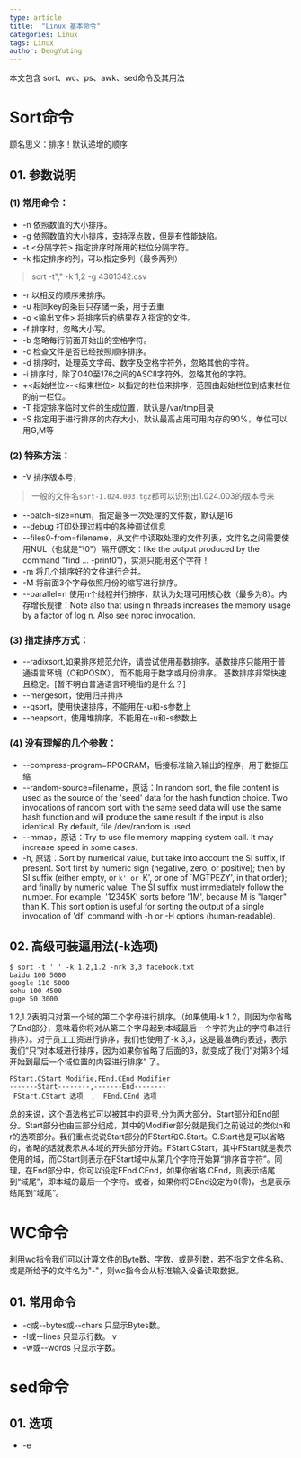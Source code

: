 ```yaml
---
type: article
title:  "Linux 基本命令"
categories: Linux
tags: Linux
author: DengYuting
---
```


本文包含 sort、wc、ps、awk、sed命令及其用法
<!--more-->

# Sort命令  

顾名思义：排序！默认递增的顺序

## 01. 参数说明

### (1) 常用命令：  
-   -n 依照数值的大小排序。  
-   -g 依照数值的大小排序，支持浮点数，但是有性能缺陷。
-   -t <分隔字符> 指定排序时所用的栏位分隔字符。  
-   -k 指定排序的列，可以指定多列（最多两列）
> sort -t"," -k 1,2 -g 4301342.csv
-   -r 以相反的顺序来排序。  
-   -u 相同key的条目只存储一条，用于去重
-   -o <输出文件> 将排序后的结果存入指定的文件。  
-   -f 排序时，忽略大小写。  
-   -b 忽略每行前面开始出的空格字符。  
-   -c 检查文件是否已经按照顺序排序。  
-   -d 排序时，处理英文字母、数字及空格字符外，忽略其他的字符。  
-   -i 排序时，除了040至176之间的ASCII字符外，忽略其他的字符。    
-   +<起始栏位>-<结束栏位> 以指定的栏位来排序，范围由起始栏位到结束栏位的前一栏位。  
-   -T 指定排序临时文件的生成位置，默认是/var/tmp目录
-   -S 指定用于进行排序的内存大小，默认最高占用可用内存的90%，单位可以用G,M等

### (2) 特殊方法：  
-  -V 排序版本号，
> 一般的文件名`sort-1.024.003.tgz`都可以识别出1.024.003的版本号来  
-  --batch-size=num，指定最多一次处理的文件数，默认是16  
-  --debug 打印处理过程中的各种调试信息  
-  --files0-from=filename，从文件中读取处理的文件列表，文件名之间需要使用NUL（也就是"\0"）隔开(原文：like the output produced by the command "find ... -print0")，实测只能用这个字符！  
-  -m 将几个排序好的文件进行合并。  
-  -M 将前面3个字母依照月份的缩写进行排序。 
-  --parallel=n 使用n个线程并行排序，默认为处理可用核心数（最多为8）。内存增长规律：Note also that using n threads increases the memory usage by a factor of log n. Also see nproc invocation.

### (3) 指定排序方式：  
- --radixsort,如果排序规范允许，请尝试使用基数排序。基数排序只能用于普通语言环境（C和POSIX），而不能用于数字或月份排序。 基数排序非常快速且稳定。[暂不明白普通语言环境指的是什么？]
- --mergesort，使用归并排序  
- --qsort，使用快速排序，不能用在-u和-s参数上
- --heapsort，使用堆排序，不能用在-u和-s参数上

### (4) 没有理解的几个参数：  
-  --compress-program=RPOGRAM，后接标准输入输出的程序，用于数据压缩
-  --random-source=filename，原话：In random sort, the file content is used as the source of the 'seed'
data for the hash function choice.  Two invocations of random sort with the same seed data will use the same hash function and will produce the same result if the input is also identical.  By default, file /dev/random is used.
-  --mmap，原话：Try to use file memory mapping system call.  It may increase speed in some cases.
-  -h, 原话：Sort by numerical value, but take into account the SI suffix, if present.  Sort first by numeric sign (negative, zero, or positive); then by SI suffix (either empty, or `k' or `K', or one of `MGTPEZY', in that order); and finally by numeric value.  The SI suffix must immediately follow the number. For example, '12345K' sorts before '1M', because M is "larger" than K.  This sort option is useful for sorting the output of a single invocation of 'df' command with -h or -H options (human-readable).

## 02. 高级可装逼用法(-k选项)

```shell
$ sort -t ' ' -k 1.2,1.2 -nrk 3,3 facebook.txt
baidu 100 5000
google 110 5000
sohu 100 4500
guge 50 3000
```  
1.2,1.2表明只对第一个域的第二个字母进行排序。（如果使用-k 1.2，则因为你省略了End部分，意味着你将对从第二个字母起到本域最后一个字符为止的字符串进行排序）。对于员工工资进行排序，我们也使用了-k 3,3，这是最准确的表述，表示我们“只”对本域进行排序，因为如果你省略了后面的3，就变成了我们“对第3个域开始到最后一个域位置的内容进行排序” 了。

```shell
FStart.CStart Modifie,FEnd.CEnd Modifier
-------Start--------,-------End--------
 FStart.CStart 选项  ,  FEnd.CEnd 选项
```
总的来说，这个语法格式可以被其中的逗号,分为两大部分，Start部分和End部分。Start部分也由三部分组成，其中的Modifier部分就是我们之前说过的类似n和r的选项部分。我们重点说说Start部分的FStart和C.Start。C.Start也是可以省略的，省略的话就表示从本域的开头部分开始。FStart.CStart，其中FStart就是表示使用的域，而CStart则表示在FStart域中从第几个字符开始算“排序首字符”。同理，在End部分中，你可以设定FEnd.CEnd，如果你省略.CEnd，则表示结尾到“域尾”，即本域的最后一个字符。或者，如果你将CEnd设定为0(零)，也是表示结尾到“域尾”。

# WC命令
利用wc指令我们可以计算文件的Byte数、字数、或是列数，若不指定文件名称、或是所给予的文件名为"-"，则wc指令会从标准输入设备读取数据。

## 01. 常用命令
- -c或--bytes或--chars 只显示Bytes数。  
- -l或--lines 只显示行数。  v
- -w或--words 只显示字数。  

# sed命令  

## 01. 选项  
- -e<script>或--expression=<script>：以选项中的指定的script来处理输入的文本文件；
- -f<script文件>或--file=<script文件>：以选项中指定的script文件来处理输入的文本文件；

## 02. 命令部分  

-  a\ 在当前行下面插入文本。
-  i\ 在当前行上面插入文本。
-  c\ 把选定的行改为新的文本。
-  d 删除，删除选择的行。
-  D 删除模板块的第一行。
-  s 替换指定字符
-  h 拷贝模板块的内容到内存中的缓冲区。
-  H 追加模板块的内容到内存中的缓冲区。
-  g 获得内存缓冲区的内容，并替代当前模板块中的文本。
-  G 获得内存缓冲区的内容，并追加到当前模板块文本的后面。
-  l 列表不能打印字符的清单。
-  n 读取下一个输入行，用下一个命令处理新的行而不是用第一个命令。
-  N 追加下一个输入行到模板块后面并在二者间嵌入一个新行，改变当前行号码。
-  p 打印模板块的行。
-  P(大写) 打印模板块的第一行。
-  q 退出Sed。
-  b lable 分支到脚本中带有标记的地方，如果分支不存在则分支到脚本的末尾。
-  r file 从file中读行。
-  t label if分支，从最后一行开始，条件一旦满足或者T，t命令，将导致分支到带有标号的命令处，或者到脚本的末尾。
-  T label 错误分支，从最后一行开始，一旦发生错误或者T，t命，将导致分支到带有标号的命令处，或者到脚本的末尾。
-  w file 写并追加模板块到file末尾。  
-  W file 写并追加模板块的第一行到file末尾。  
-  ! 表示后面的命令对所有没有被选定的行发生作用。  
-  = 打印当前行号码。  
-  \# 把注释扩展到下一个换行符以前。  

## sed替换标记

-  g 表示行内全面替换。  
-  p 表示打印行。  
-  w 表示把行写入一个文件。  
-  x 表示互换模板块中的文本和缓冲区中的文本。  
-  y 表示把一个字符翻译为另外的字符（但是不用于正则表达式）
-  \1 子串匹配标记
-  & 已匹配字符串标记

## sed元字符集

-   ^ 匹配行开始，如：/^sed/匹配所有以sed开头的行。
-   $ 匹配行结束，如：/sed$/匹配所有以sed结尾的行。
-   . 匹配一个非换行符的任意字符，如：/s.d/匹配s后接一个任意字符，最后是d。
-   * 匹配0个或多个字符，如：/*sed/匹配所有模板是一个或多个空格后紧跟sed的行。
-   [] 匹配一个指定范围内的字符，如/[ss]ed/匹配sed和Sed。  
-   [^] 匹配一个不在指定范围内的字符，如：/[^A-RT-Z]ed/匹配不包含A-R和T-Z的一个字母开头，紧跟ed的行。
-   \(..\) 匹配子串，保存匹配的字符，如s/\(love\)able/\1rs，loveable被替换成lovers。
-   & 保存搜索字符用来替换其他字符，如s/love/**&**/，love变成**love**。
-   \< 匹配单词的开始，如:/\<love/匹配包含以love开头的单词的行。
-   \> 匹配单词的结束，如/love\>/匹配包含以love结尾的单词的行。
-   x\{m\} 重复字符x，m次，如：/0\{5\}/匹配包含5个0的行。
-   x\{m,\} 重复字符x，至少m次，如：/0\{5,\}/匹配至少有5个0的行。
-   x\{m,n\} 重复字符x，至少m次，不多于n次，如：/0\{5,10\}/匹配5~10个0的行。

# strace 命令  
用于追踪Linux命令的系统调用过程。当软件在一台机器上正常工作，但在另一台机器上却不能正常工作，同时抛出了有关文件、权限或者不能运行某某命令等模糊的错误信息时，strace 往往能大显身手。不幸的是，它不能诊断高等级的问题，例如数字证书验证错误等。这些问题通常需要组合使用 strace（有时候是 ltrace）和其它高级工具（例如使用 openssl 命令行工具调试数字证书错误）。

## 参数列表  

- -o 将输出保存到文件
- -s 查看更多参数，某些时候只能看到字符串的32个字节，使用`-s 128`的形式将其扩展
- -y 追踪文件或套接字，显示出每个文件描述符的具体指向
- -p 追踪正在运行的进程
- -f 追踪子进程，但 strace 显示的是单个调用事件流。当追踪多个进程的时候，你将会看到以 `<unfinished ...>`开始的初始调用，接着是一系列针对其它线程的调用，最后才出现以`<... foocall resumed>`结束的初始调用。
- -ff 将追踪子进程的所有调用分离到不同的文件中
- -e 进行过滤


# ps命令
# awk命令

# 扩展的知识  
## 01. linux下nproc  
sort命令--parallel提到的，nproc是操作系统级别对每个用户创建的进程数的限制,在Linux下运行多线程时,每个线程的实现其实是一个轻量级的进程,对应的术语是:light weight process(LWP), 怎么知道一个用户创建了多少个进程呢，默认的ps是不显示全部进程的，需要‘-L' 才能看到所有的进程。

举例1：查看所有用户创建的进程数,使用命令：
```shell
ps h -Led -o user | sort | uniq -c | sort -n
```  
举例2：查看hfds用户创建的进程数，使用命令:
```shell
ps -o nlwp,pid,lwp,args -u hdfs | sort -n
```

## 02. C++ 多进程编程函数posix_spawn  
参考2中一个回答中提到的。下面的代码创建了一个子进程，执行了ls命令并输出到了控制台中。还可以接收参数，传入argv中。  

```cpp
int main(int argc, char *argv[])
{
    pid_t child_pid;
    int ret;
    int wait_val;
 
    cout << "This is main process......" << endl;
    ret = posix_spawn(&child_pid, "ls", NULL, NULL, argv, NULL);
    if (ret != 0){
        cout << "posix_spawn is error" << endl;
        exit(-1);
 
    }
 
    wait(&wait_val);
    cout << "This is main process and the wait value is " << wait_val << endl;
 
    exit(0);
}
```

# 参考
1. <a href="https://unix.stackexchange.com/questions/120096/how-to-sort-big-files">How to sort big files? - StackOverFlow，使用--parallel的样例</a>
2. <a href="https://unix.stackexchange.com/questions/275501/gnu-sort-compress-program-compressing-only-first-temporary">GNU sort --compress-program compressing only first temporary -StackOverFlow, 使用sort --compress-program的样例</a>
3. <a href="https://blog.csdn.net/oDaiLiDong/article/details/50561257">linux下nproc的作用 -CSDN</a>
4. <a href="https://blog.csdn.net/Linux_ever/article/details/50295105">多进程编程函数posix_spawn实例 -CSDN</a>
5. <a href="https://man.linuxde.net/sort">sort命令 -k参数高级用法的出处</a>
6. <a href="https://mp.weixin.qq.com/s/Nzm7Ayw_vd5hbfBXFpDCYQ"> 在软件部署中使用 strace 进行调试 | Linux 中国 </a>